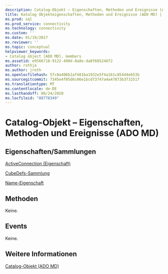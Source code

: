 ```yaml
---
description: Catalog-Objekt – Eigenschaften, Methoden und Ereignisse (ADO MD)
title: Katalog Objekteigenschaften, Methoden und Ereignisse (ADO MD) | Microsoft-Dokumentation
ms.prod: sql
ms.prod_service: connectivity
ms.technology: connectivity
ms.custom: ''
ms.date: 01/19/2017
ms.reviewer: ''
ms.topic: conceptual
helpviewer_keywords:
- Catalog object [ADO MD], members
ms.assetid: e9566718-9122-490d-8a8e-da8f605246f2
author: rothja
ms.author: jroth
ms.openlocfilehash: 5fc0a406b2af481ba1932e5f4a161c854d4e653b
ms.sourcegitcommit: 7345e4f05d6c06e1bcd73747a4a47873b3f3251f
ms.translationtype: MT
ms.contentlocale: de-DE
ms.lasthandoff: 08/24/2020
ms.locfileid: "88778349"
---
```

# <a name="catalog-object-properties-methods-and-events-ado-md"></a>Catalog-Objekt – Eigenschaften, Methoden und Ereignisse (ADO MD)
## <a name="propertiescollections"></a>Eigenschaften/Sammlungen  
 [ActiveConnection (Eigenschaft)](./activeconnection-property-ado-md.md)  
  
 [CubeDefs-Sammlung](./cubedefs-collection-ado-md.md)  
  
 [Name-Eigenschaft](./name-property-ado-md.md)  
  
## <a name="methods"></a>Methoden  
 Keine.  
  
## <a name="events"></a>Events  
 Keine.  
  
## <a name="see-also"></a>Weitere Informationen  
 [Catalog-Objekt (ADO MD)](./catalog-object-ado-md.md)